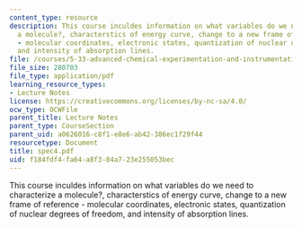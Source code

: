 ```yaml
---
content_type: resource
description: This course inculdes information on what variables do we need to characterize
  a molecule?, characterstics of energy curve, change to a new frame of reference
  - molecular coordinates, electronic states, quantization of nuclear degrees of freedom,
  and intensity of absorption lines.
file: /courses/5-33-advanced-chemical-experimentation-and-instrumentation-fall-2007/f184fdf4fa64a8f384a723e255053bec_spec4.pdf
file_size: 280703
file_type: application/pdf
learning_resource_types:
- Lecture Notes
license: https://creativecommons.org/licenses/by-nc-sa/4.0/
ocw_type: OCWFile
parent_title: Lecture Notes
parent_type: CourseSection
parent_uid: a0626016-c8f1-e8e6-ab42-386ec1f29f44
resourcetype: Document
title: spec4.pdf
uid: f184fdf4-fa64-a8f3-84a7-23e255053bec
---
```

This course inculdes information on what variables do we need to characterize a molecule?, characterstics of energy curve, change to a new frame of reference - molecular coordinates, electronic states, quantization of nuclear degrees of freedom, and intensity of absorption lines.